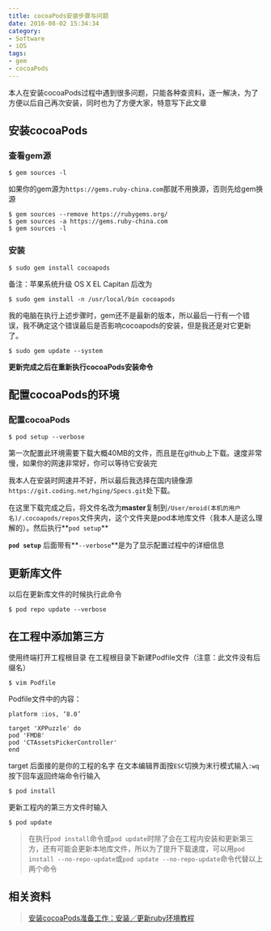```yaml
---
title: cocoaPods安装步骤与问题
date: 2016-08-02 15:34:34
category: 
- Software
- iOS
tags: 
- gem
- cocoaPods
---
```


本人在安装cocoaPods过程中遇到很多问题，只能各种查资料，逐一解决，为了方便以后自己再次安装，同时也为了方便大家，特意写下此文章

<!--more-->

## 安装cocoaPods
### 查看gem源

```
$ gem sources -l
```
如果你的gem源为`https://gems.ruby-china.com`那就不用换源，否则先给gem换源

```
$ gem sources --remove https://rubygems.org/
$ gem sources -a https://gems.ruby-china.com
$ gem sources -l
```
### 安装

```
$ sudo gem install cocoapods
```
备注：苹果系统升级 OS X EL Capitan 后改为

```
$ sudo gem install -n /usr/local/bin cocoapods
```

我的电脑在执行上述步骤时，gem还不是最新的版本，所以最后一行有一个错误，我不确定这个错误最后是否影响cocoapods的安装，但是我还是对它更新了。

```
$ sudo gem update --system
```

**更新完成之后在重新执行cocoaPods安装命令**

## 配置cocoaPods的环境
### 配置cocoaPods

```
$ pod setup --verbose 
```
第一次配置此环境需要下载大概40MB的文件，而且是在github上下载。速度非常慢，如果你的网速非常好，你可以等待它安装完

我本人在安装时网速并不好，所以最后我选择在国内镜像源`https://git.coding.net/hging/Specs.git`处下载。


在这里下载完成之后，将文件名改为**master**复制到`/User/mroid(本机的用户名)/.cocoapods/repos`文件夹内，这个文件夹是pod本地库文件（我本人是这么理解的）。然后执行**`pod setup`**

**`pod setup`** 后面带有**`--verbose`**是为了显示配置过程中的详细信息

## 更新库文件
以后在更新库文件的时候执行此命令

```
$ pod repo update --verbose
```

## 在工程中添加第三方
使用终端打开工程根目录
在工程根目录下新建Podfile文件（注意：此文件没有后缀名）

```
$ vim Podfile
```
Podfile文件中的内容：

```
platform :ios, ‘8.0’

target 'XPPuzzle' do
pod 'FMDB'
pod 'CTAssetsPickerController'
end
```
target 后面接的是你的工程的名字
在文本编辑界面按`ESC`切换为末行模式输入`:wq`按下回车返回终端命令行输入

```
$ pod install
```

更新工程内的第三方文件时输入

```
$ pod update
```
> 在执行`pod install`命令或`pod update`时除了会在工程内安装和更新第三方，还有可能会更新本地库文件，所以为了提升下载速度，可以用`pod install --no-repo-update`或`pod update --no-repo-update`命令代替以上两个命令

## 相关资料
> [安装cocoaPods准备工作：安装／更新ruby环境教程](https://zbluephoenix.cn/2016/08/02/ruby/)